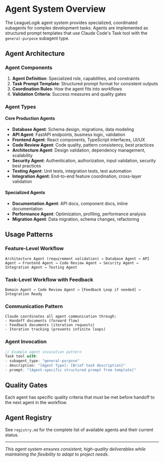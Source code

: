 # Agent System Overview

The LeagueLogik agent system provides specialized, coordinated subagents for complex development tasks. Agents are implemented as structured prompt templates that use Claude Code's Task tool with the `general-purpose` subagent type.

## Agent Architecture

### Agent Components
1. **Agent Definition**: Specialized role, capabilities, and constraints
2. **Task Prompt Template**: Structured prompt format for consistent outputs
3. **Coordination Rules**: How the agent fits into workflows
4. **Validation Criteria**: Success measures and quality gates

### Agent Types

#### Core Production Agents
- **Database Agent**: Schema design, migrations, data modeling
- **API Agent**: FastAPI endpoints, business logic, validation
- **Frontend Agent**: React components, TypeScript interfaces, UI/UX
- **Code Review Agent**: Code quality, pattern consistency, best practices
- **Architecture Agent**: Design validation, dependency management, scalability
- **Security Agent**: Authentication, authorization, input validation, security best practices
- **Testing Agent**: Unit tests, integration tests, test automation
- **Integration Agent**: End-to-end feature coordination, cross-layer validation

#### Specialized Agents
- **Documentation Agent**: API docs, component docs, inline documentation
- **Performance Agent**: Optimization, profiling, performance analysis
- **Migration Agent**: Data migration, schema changes, refactoring

## Usage Patterns

### Feature-Level Workflow
```
Architecture Agent (requirement validation) → Database Agent → API Agent → Frontend Agent → Code Review Agent → Security Agent → Integration Agent → Testing Agent
```

### Task-Level Workflow with Feedback
```
Domain Agent → Code Review Agent → [Feedback Loop if needed] → Integration Ready
```

### Communication Pattern
```
Claude coordinates all agent communication through:
- Handoff documents (forward flow)
- Feedback documents (iteration requests)
- Iteration tracking (prevents infinite loops)
```

### Agent Invocation
```typescript
// Example agent invocation pattern
Task tool with:
- subagent_type: "general-purpose"
- description: "[Agent Type]: [Brief task description]"
- prompt: "[Agent-specific structured prompt from template]"
```

## Quality Gates

Each agent has specific quality criteria that must be met before handoff to the next agent in the workflow.

## Agent Registry

See `registry.md` for the complete list of available agents and their current status.

---

*This agent system ensures consistent, high-quality deliverables while maintaining the flexibility to adapt to project needs.*